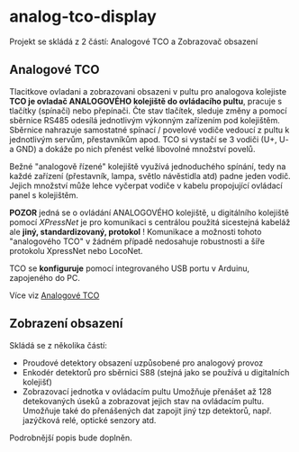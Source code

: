 # analog-tco-display

Projekt se skládá z 2 částí: Analogové TCO a Zobrazovač obsazení

## Analogové TCO
Tlacitkove ovladani a zobrazovani obsazeni v pultu pro analogova kolejiste
**TCO je ovladač ANALOGOVÉHO kolejiště do ovládacího pultu**, pracuje s tlačítky (spínači) nebo přepínači. Čte stav tlačítek, sleduje změny a pomocí sběrnice RS485 odesílá jednotlivým výkonným zařízením pod kolejištěm. Sběrnice nahrazuje samostatné spínací / povelové vodiče vedoucí z pultu k jednotlivým servům, přestavníkům apod. TCO si vystačí se 3 vodiči (U+, U- a GND) a dokáže po nich přenést velké libovolné množství povelů.

Bežné "analogově řízené" kolejiště využívá jednoduchého spínání, tedy na každé zařízení (přestavník, lampa, světlo návěstidla atd) padne jeden vodič. Jejich množství může lehce vyčerpat vodiče v kabelu propojující ovládací panel s kolejištěm.

**POZOR** jedná se o ovládání ANALOGOVÉHO kolejiště, u digitálního kolejiště pomocí _XPressNet_ je pro komunikaci s centrálou použitá sicestejná kabeláž ale **jiný, standardizovaný, protokol** ! Komunikace a možnosti tohoto "analogového TCO" v žádném případě nedosahuje robustnosti a šíře protokolu XpressNet nebo LocoNet.

TCO se **konfiguruje** pomocí integrovaného USB portu v Arduinu, zapojeného do PC. 

Více viz [Analogové TCO](https://github.com/svatoun/analog-tco-display/wiki/Analog-TCO)

## Zobrazení obsazení
Skládá se z několika částí:
- Proudové detektory obsazení uzpůsobené pro analogový provoz
- Enkodér detektorů pro sběrnici S88 (stejná jako se používá u digitalních kolejišť)
- Zobrazovací jednotka v ovládacím pultu
Umožňuje přenášet až 128 detekovaných úseků a zobrazovat jejich stav na ovládacím pultu. Umožňuje také do přenášených dat zapojit jiný tzp detektorů, 
např. jazýčková relé, optické senzory atd. 

Podrobnější popis bude doplněn.
